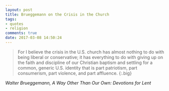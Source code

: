 ```yaml
---
layout: post
title: Brueggemann on the Crisis in the Church
tags:
- quotes
- religion
comments: true
date: 2017-03-08 14:50:24
---
```


>For I believe the crisis in the U.S. church has almost nothing to do with being liberal or conservative; it has everything to do with giving up on the faith and discipline of our Christian baptism and settling for a common, generic U.S. identity that is part patriotism, part consumerism, part violence, and part affluence.
{:.big}

<cite>Walter Brueggemann, *A Way Other Than Our Own: Devotions for Lent*</cite>
